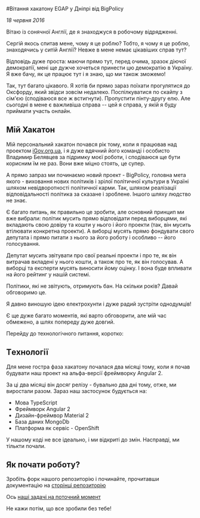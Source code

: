 #Вітання хакатону EGAP у Дніпрі від BigPolicy

_18 червня 2016_

Вітаю із сонячної Англії, де я знаходжуся в робочому відрядженні.

Сергій якось спитав мене, чому я це роблю? Тобто, я чому я це роблю, знаходячись у ситій Англії? Невже в мене немає цікавіших справ тут?

Відповідь дуже проста: маючи прямо тут, перед очима, зразок діючої демократії, мені ще дужче хочеться принести цю демократію в Україну. Я вже бачу, як це працює тут і я знаю, що ми також зможемо!

Так, тут багато цікавого. Я хотів би прямо зараз поїхати прогулятися до Оксфорду, який звідси зовсім недалеко. Поспілкуватися по скайпу з сім'єю (сподіваюся все ж встигнути). Пропустити пінту-другу елю. Але сьогодні в мене є важливіша справа --  цей я справа, у якій я буду приймати участь онлайн.

## Мій Хакатон

Мій персональний хакатон почався рік тому, коли я працював над проектом [iGov.org.ua](http://iGov.org.ua), і я дуже вдячний його команді і особисто Владимир Белявцев за підримку моєї роботи, і сподіваюся ще бути корисним їм не раз. Вони вже міцно стоять, це супер.

А прямо запраз ми починаємо новий проект - BigPolicy, головна мета якого - виховання нових політиків і зрілої політичної культури в Україні шляхом невідворотності політичної карми. Так, шляхом реалізації відповідальності політика за сказане і зроблене. Іншого шляху людство не знає.

Є багато питань, як правильно це зробити, але основний принцип ми вже вибрали: політик мусить прямо відповідати перед виборцями, які вкладають свою довіру та кошти у нього і його проекти (так, він мусить втілювати конкретна проекти).  А виборці мусять прямо фондувати свого депутата і прямо питати з нього за його роботу і особливо -- його голосування.

Депутат мусить звітувати про свої реальні проекти і про те, як він витрачав вкладені у нього кошти, а також про те, як він голосував. А виборці та експерти мусять виносити йому оцінку. І вона буде впливати на його рейтинг у нашій системі. 

Політики, які не звітують, отримують бан. На скільки років? Давай обговоримо це.

Я давно виношую ідею електрохунти і дуже радий зустріти однодумців!

Є ще дуже багато моментів, які варто обговорити, але мій час обмежено, а шлях попереду дуже довгий.

Перейду до технологічного питання, коротко:

## Тeхнології

Для мене гостра фаза хакатону почалася два місяці тому, коли я почав будувати наш проект на альфа-версії фреймворку Angular 2.

За ці два місяці він досяг релізу - бувально два дні тому, отже, ми виростали разом. Зараз наш застосунок будується на:

- Мова TypeScript
- Фреймворк Angular 2
- Дизайн-фреймвор Material 2
- База даних MongoDb
- Платформа як сервіс - OpenShift

У нашому коді не все ідеально, і ми відкриті до змін. Насправді, ми тількти почали.

## Як почати роботу?

Зробіть форк нашого репозиторію і починайте, прочитавши документацію на [сторінці репозиторію](https://github.com/rostag/bigpolicy_eu/)

Ось [наші задачі на поточний момент](https://github.com/rostag/bigpolicy_eu/issues)

Не кажи потім, що все зробили без тебе!
